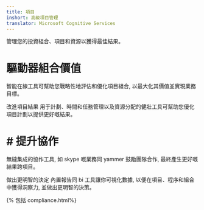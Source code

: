 ```yaml
---
title: 項目
inshort: 高級項目管理
translator: Microsoft Cognitive Services
---
```


管理您的投資組合、項目和資源以獲得最佳結果。

# 驅動器組合價值
智能在線工具可幫助您戰略性地評估和優化項目組合, 以最大化其價值並實現業務目標。 

改進項目結果
用于計劃、時間和任務管理以及資源分配的健壯工具可幫助您優化項目計劃以提供更好嘅結果。 

# # 提升協作
無縫集成的協作工具, 如 skype 嘅業務同 yammer 鼓勵團隊合作, 最終產生更好嘅結果跨項目。 

做出更明智的決定 
內置報告同 bi 工具讓你可視化數據, 以便在項目、程序和組合中獲得洞察力, 並做出更明智的決策。 

{% 包括 compliance.html%}



